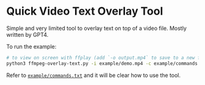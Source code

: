 # Quick Video Text Overlay Tool

Simple and very limited tool to overlay text on top of a video file.  Mostly written by GPT4.

To run the example:

```sh
# to view on screen with ffplay (add `-o output.mp4` to save to a new file instead)
python3 ffmpeg-overlay-text.py -i example/demo.mp4 -c example/commands.txt
```

Refer to [`example/commands.txt`](./example/commands.txt) and it will be clear how to use the tool.